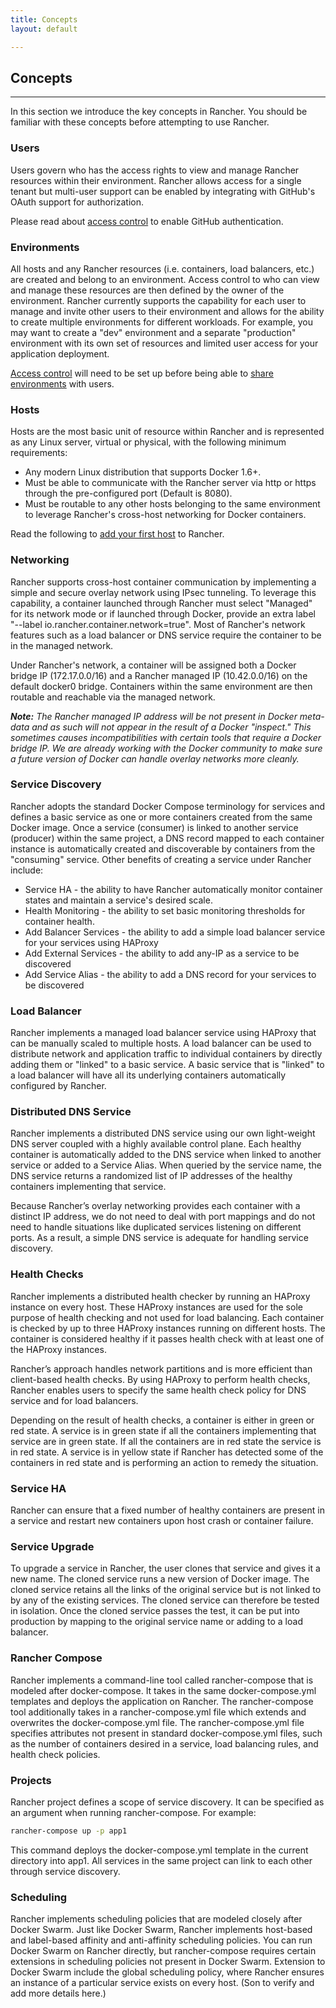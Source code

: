 ```yaml
---
title: Concepts
layout: default

---
```


## Concepts
---

In this section we introduce the key concepts in Rancher. You should be familiar with these concepts before attempting to use Rancher.

### Users

Users govern who has the access rights to view and manage Rancher resources within their environment.  Rancher allows access for a single tenant but multi-user support can be enabled by integrating with GitHub's OAuth support for authorization.

Please read about [access control]({{site.baseurl}}/docs/configuration/access-control/) to enable GitHub authentication.

### Environments

All hosts and any Rancher resources (i.e. containers, load balancers, etc.) are created and belong to an environment.  Access control to who can view and manage these resources are then defined by the owner of the environment.  Rancher currently supports the capability for each user to manage and invite other users to their environment and allows for the ability to create multiple environments for different workloads.  For example, you may want to create a "dev" environment and a separate "production" environment with its own set of resources and limited user access for your application deployment.

[Access control]({{site.baseurl}}/docs/configuration/access-control/) will need to be set up before being able to [share environments]({{site.baseurl}}/docs/configuration/environments/) with users. 

### Hosts

Hosts are the most basic unit of resource within Rancher and is represented as any Linux server, virtual or physical, with the following minimum requirements:

* Any modern Linux distribution that supports Docker 1.6+.
* Must be able to communicate with the Rancher server via http or https through the pre-configured port (Default is 8080).
* Must be routable to any other hosts belonging to the same environment to leverage Rancher's cross-host networking for Docker containers.

Read the following to [add your first host]({{site.baseurl}}/docs/infrastructure/hosts) to Rancher.

### Networking

Rancher supports cross-host container communication by implementing a simple and secure overlay network using IPsec tunneling.  To leverage this capability, a container launched through Rancher must select "Managed" for its network mode or if launched through Docker, provide an extra label "--label io.rancher.container.network=true".  Most of Rancher's network features such as a load balancer or DNS service require the container to be in the managed network.

Under Rancher's network, a container will be assigned both a Docker bridge IP (172.17.0.0/16) and a Rancher managed IP (10.42.0.0/16) on the default docker0 bridge.  Containers within the same environment are then routable and reachable via the managed network.

**_Note:_** _The Rancher managed IP address will be not present in Docker meta-data and as such will not appear in the result of a Docker "inspect." This sometimes causes incompatibilities with certain tools that require a Docker bridge IP. We are already working with the Docker community to make sure a future version of Docker can handle overlay networks more cleanly._

### Service Discovery

Rancher adopts the standard Docker Compose terminology for services and defines a basic service as one or more containers  created from the same Docker image.  Once a service (consumer) is linked to another service (producer) within the same project, a DNS record mapped to each container instance is automatically created and discoverable by containers from the "consuming" service.  Other benefits of creating a service under Rancher include:

* Service HA - the ability to have Rancher automatically monitor container states and maintain a service's desired scale.
* Health Monitoring - the ability to set basic monitoring thresholds for container health.
* Add Balancer Services - the ability to add a simple load balancer service for your services using HAProxy
* Add External Services - the ability to add any-IP as a service to be discovered
* Add Service Alias - the ability to add a DNS record for your services to be discovered

### Load Balancer

Rancher implements a managed load balancer service using HAProxy that can be manually scaled to multiple hosts.  A load balancer can be used to distribute network and application traffic to individual containers by directly adding them or "linked" to a basic service.  A basic service that is "linked" to a load balancer will have all its underlying containers automatically configured by Rancher.

### Distributed DNS Service

Rancher implements a distributed DNS service using our own light-weight DNS server coupled with a highly available control plane. Each healthy container is automatically added to the DNS service when linked to another service or added to a Service Alias. When queried by the service name, the DNS service returns a randomized list of IP addresses of the healthy containers implementing that service.

Because Rancher’s overlay networking provides each container with a distinct IP address, we do not need to deal with port mappings and do not need to handle situations like duplicated services listening on different ports. As a result, a simple DNS service is adequate for handling service discovery.

### Health Checks

Rancher implements a distributed health checker by running an HAProxy instance on every host. These HAProxy instances are used for the sole purpose of health checking and not used for load balancing. Each container is checked by up to three HAProxy instances running on different hosts. The container is considered healthy if it passes health check with at least one of the HAProxy instances.

Rancher’s approach handles network partitions and is more efficient than client-based health checks. By using HAProxy to perform health checks, Rancher enables users to specify the same health check policy for DNS service and for load balancers.

Depending on the result of health checks, a container is either in green or red state. A service is in green state if all the containers implementing that service are in green state. If all the containers are in red state the service is in red state. A service is in yellow state if Rancher has detected some of the containers in red state and is performing an action to remedy the situation.

### Service HA

Rancher can ensure that a fixed number of healthy containers are present in a service and restart new containers upon host crash or container failure.

### Service Upgrade

To upgrade a service in Rancher, the user clones that service and gives it a new name. The cloned service runs a new version of Docker image. The cloned service retains all the links of the original service but is not linked to by any of the existing services. The cloned service can therefore be tested in isolation. Once the cloned service passes the test, it can be put into production by mapping to the original service name or adding to a load balancer.

### Rancher Compose

Rancher implements a command-line tool called rancher-compose that is modeled after docker-compose. It takes in the same docker-compose.yml templates and deploys the application on Rancher. The rancher-compose tool additionally takes in a rancher-compose.yml file which extends and overwrites the docker-compose.yml file. The rancher-compose.yml file specifies attributes not present in standard docker-compose.yml files, such as the number of containers desired in a service, load balancing rules, and health check policies.

### Projects
Rancher project defines a scope of service discovery. It can be specified as an argument when running rancher-compose. For example:

```bash
rancher-compose up -p app1
```

This command deploys the docker-compose.yml template in the current directory into app1. All services in the same project can link to each other through service discovery.

### Scheduling

Rancher implements scheduling policies that are modeled closely after Docker Swarm. Just like Docker Swarm, Rancher implements host-based and label-based affinity and anti-affinity scheduling policies. You can run Docker Swarm on Rancher directly, but rancher-compose requires certain extensions in scheduling policies not present in Docker Swarm. Extension to Docker Swarm include the global scheduling policy, where Rancher ensures an instance of a particular service exists on every host. (Son to verify and add more details here.)

<!--
### Sidekicks

Rancher implements a special scheduling directive for the sidekick pattern. If service A is a sidekick to service B, they must be scheduled and scaled in lock step. A service can have multiple sidekicks. The volumes-from directive only works between sidekicks. Sidekicks is somewhat similar to Kubernetes pods although it is limited to scheduling and does not imply namespace sharing. (Alena to review and add more details)
-->
